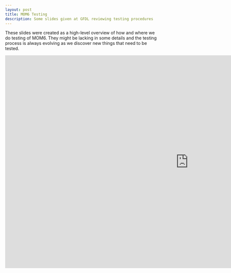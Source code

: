 ```yaml
---
layout: post
title: MOM6 Testing
description: Some slides given at GFDL reviewing testing procedures
---
```


These slides were created as a high-level overview of how and where we do testing of MOM6. They might be lacking in some details and the testing process is always evolving as we discover new things that need to be tested.

<div style="text-align:center">
<iframe src='https://onedrive.live.com/embed?cid=42DB8A616E42F21F&resid=42DB8A616E42F21F%212051&authkey=AN6aqfaDdPa9i6o&em=2&wdAr=1.7777777777777777' width='1186px' height='691px' frameborder='0'>This is an embedded <a target='_blank' href='https://office.com'>Microsoft Office</a> presentation, powered by <a target='_blank' href='https://office.com/webapps'>Office Online</a>.</iframe>
</div>
